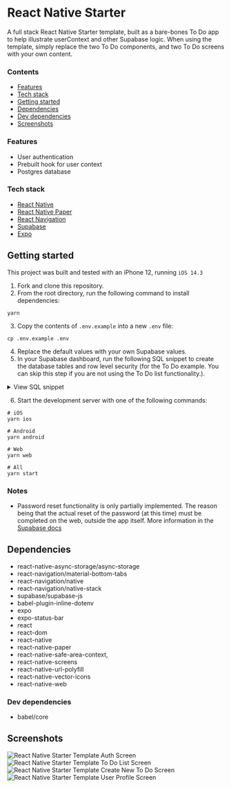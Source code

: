 # React Native Starter
A full stack React Native Starter template, built as a bare-bones To Do app to help illustrate userContext and other Supabase logic. When using the template, simply replace the two To Do components, and two To Do screens with your own content. 

### Contents
- [Features](https://github.com/sandypockets/react-native-starter#features)
- [Tech stack](https://github.com/sandypockets/react-native-starter#tech-stack)
- [Getting started](https://github.com/sandypockets/react-native-starter#getting-started)
- [Dependencies](https://github.com/sandypockets/react-native-starter#dependencies)
- [Dev dependencies](https://github.com/sandypockets/react-native-starter#dev-dependencies)
- [Screenshots](https://github.com/sandypockets/react-native-starter#screenshots)

### Features
* User authentication
* Prebuilt hook for user context
* Postgres database

### Tech stack
* [React Native](https://reactnative.dev/)
* [React Native Paper](https://reactnativepaper.com/)
* [React Navigation](https://reactnavigation.org/)
* [Supabase](https://supabase.io/)
* [Expo](https://expo.dev/)

## Getting started
This project was built and tested with an iPhone 12, running `iOS 14.3`

1. Fork and clone this repository.
2. From the root directory, run the following command to install dependencies:
```shell
yarn
```

3. Copy the contents of `.env.example` into a new `.env` file:
```shell
cp .env.example .env
```

4. Replace the default values with your own Supabase values.
5. In your Supabase dashboard, run the following SQL snippet to create the database tables and row level security (for the To Do example. You can skip this step if you are not using the To Do list functionality.).

<details>
<summary>View SQL snippet</summary>

```sql
create table todos (
  id bigint generated by default as identity primary key,
  user_id uuid references auth.users not null,
  task text check (char_length(task) > 3),
  is_complete boolean default false,
  inserted_at timestamp with time zone default timezone('utc'::text, now()) not null
);

alter table todos enable row level security;

create policy "Individuals can create todos." on todos for
    insert with check (auth.uid() = user_id);

create policy "Individuals can view their own todos. " on todos for
    select using (auth.uid() = user_id);

create policy "Individuals can update their own todos." on todos for
    update using (auth.uid() = user_id);

create policy "Individuals can delete their own todos." on todos for
    delete using (auth.uid() = user_id);
```

</details>

6. Start the development server with one of the following commands:
```shell
# iOS
yarn ios

# Android
yarn android

# Web
yarn web

# All
yarn start
```

### Notes
- Password reset functionality is only partially implemented. The reason being that the actual reset of the password (at this time) must be completed on the web, outside the app itself. More information in the [Supabase docs](https://supabase.com/docs/reference/javascript/auth-api-resetpasswordforemail) 

## Dependencies
* react-native-async-storage/async-storage
* react-navigation/material-bottom-tabs
* react-navigation/native
* react-navigation/native-stack
* supabase/supabase-js
* babel-plugin-inline-dotenv
* expo
* expo-status-bar
* react
* react-dom
* react-native
* react-native-paper
* react-native-safe-area-context,
* react-native-screens
* react-native-url-polyfill
* react-native-vector-icons
* react-native-web

### Dev dependencies
* babel/core

## Screenshots
![React Native Starter Template Auth Screen](./docs/LoginSignUpScreen.png)
![React Native Starter Template To Do List Screen](./docs/ToDoListScreen.png)
![React Native Starter Template Create New To Do Screen](./docs/NewToDo.png)
![React Native Starter Template User Profile Screen](./docs/ProfileScreen.png)